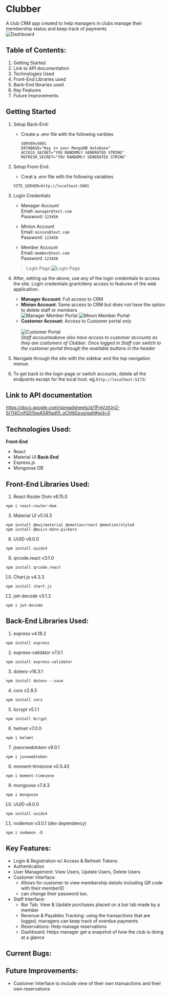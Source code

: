 # Clubber
A club CRM app created to help managers in clubs manage their membership status and keep track of payments <br/>
![Dashboard](front-end/Clubber-CRM/screenshots)

## Table of Contents:
1. Getting Started
2. Link to API documentation
3. Technologies Used
4. Front-End Libraries used
5. Back-End libraries used
6. Key Features
7. Future Improvements 


## Getting Started 
1. Setup Back-End:
   - Create a .env file with the following varibles
     ```
     SERVER=5001
     DATABASE="Key in your MongoDB database"
     ACCESS_SECRET="YOU RANDOMLY GENERATED STRING"
     REFRESH_SECRET="YOU RANDOMLY GENERATED STRING"
     ```
2. Setup Front-End:
   - Creat a .env file with the following variables
   ```
   VITE_SERVER=http://localhost:5001
   ```

3. Login Credentials 
   - Manager Account <br/>
     Email: ```manager@test.com``` <br/>
     Password: ```123456``` <br/>
     
   - Minion Account <br/>
     Email: ```minion@test.com``` <br/>
     Password: ```123456``` <br/>
   - Member Account <br/>
     Email: ```member@test.com``` <br/>
     Password: ```123456```

   >Login Page
   ![Login Page](front-end/Clubber-CRM/screenshots/LoginPage.png)
   

  
4. After, setting up the above, use any of the login credentials to access the site. Login credentials grant/deny access to features of the web applicaition.
   - **Manager Account**: Full access to CRM
   - **Minion Account**: Same access to CRM but does not have the option to delete staff or members <br/>
     ![Manager Member Portal](front-end/Clubber-CRM/screenshots/ManagerMember.png)
     ![Minon Member Portal](front-end/Clubber-CRM/screenshots/MinonMember.png)
   - **Customer Account**: Access to Customer portal only <br/><br/>
     ![Customer Portal](front-end/Clubber-CRM/screenshots/CustomerPortal.png) <br/>
    *Staff accountsabove also have access to customer accounts as they are customers of Clubber. Once logged in Staff can switch to the customer portal through the available buttons in the header*

5. Navigate through the site with the sidebar and the top navigation menue.
6. To get back to the login page or switch accounts, delete all the endpoints except for the local host. eg.```http://localhost:5173/```

## Link to API documentation
https://docs.google.com/spreadsheets/d/1FmVztUn2-Sr114CnifQ51lseAS8ftadl1j_gChNGzxg/edit#gid=0

## Technologies Used:
**Front-End**
- React
- Material UI
**Back-End**
- Express.js
- Mongoose DB

## Front-End Libraries Used: 
1. React Router Dom v6.15.0
```
npm i react-router-dom
```
3. Material UI v5.14.5
```
npm install @mui/material @emotion/react @emotion/styled
npm install @mui/x-date-pickers
```
6. UUID v9.0.0
```
npm install uuidv4
```
8. qrcode.react v3.1.0
```
npm install qrcode.react
```
10. Chart.js v4.3.3
```
npm install chart.js
```
12. jwt-decode v3.1.2
```
npm i jwt-decode
```


## Back-End Libraries Used: 
1. express v4.18.2
```
npm install express
```
2. express-validator v7.0.1
```
npm install express-validator
```
3. dotenv v16.3.1
```
npm install dotenv --save
```
4. cors v2.8.5
```
npm install cors
```
5. bcrypt v5.1.1
```
npm install bcrypt
```
6. helmet v7.0.0
```
npm i helmet
```
7. jswonwebtoken v9.0.1
```
npm i jsonwebtoken
```
8. moment-timezone v0.5.43
```
npm i moment-timezone
```
9. mongoose v7.4.3
```
npm i mongoose
```
10. UUID v9.0.0
```
npm install uuidv4
```
11. nodemon v3.0.1 (dev dependency)
```
npm i nodemon -D
```

## Key Features:
- Login & Registration w/ Access & Refresh Tokens
- Authentication
- User Management: View Users, Update Users, Delete Users
- Customer Interface:
  - Allows for customer to view membership details including QR code with their memberID
  - can change their password too.
- Staff Interface:
  - Bar Tab: View & Update purchases placed on a bar tab made by a member
  - Revenue & Payables Tracking: using the transactions that are logged, managers can keep track of overdue payments
  - Reservations: Help manage reservations
  - Dashboard: Helps manager get a snapshot of how the club is doing at a glance

## Current Bugs:


## Future Improvements:
- Customer Interface to include view of their own transactions and their own reservations
